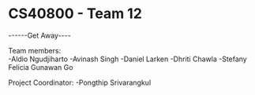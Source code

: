 # CS40800 - Team 12


------Get Away----


Team members:  
-Aldio Ngudjiharto
-Avinash Singh
-Daniel Larken
-Dhriti Chawla
-Stefany Felicia Gunawan Go

Project Coordinator: 
-Pongthip Srivarangkul 
